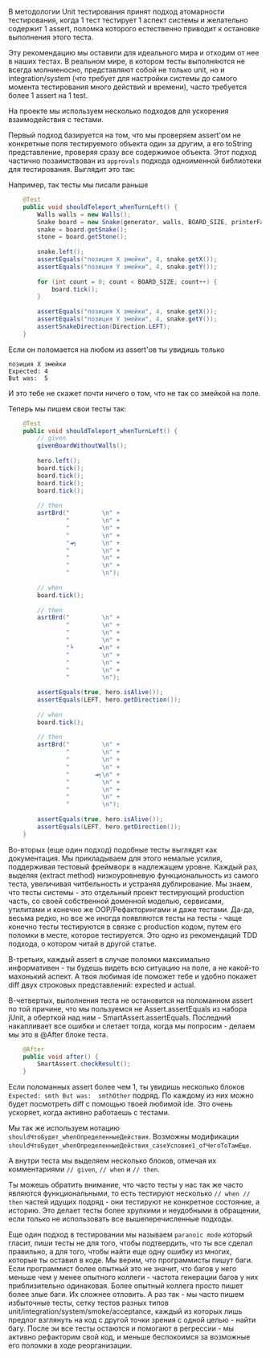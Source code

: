 В методологии Unit тестирования принят подход атомарности тестирования, когда 
1 тест тестирует 1 аспект системы и желательно содержит 1 assert, поломка которого
естественно приводит к остановке выполнения этого теста. 

Эту рекомендацию мы оставили для идеального мира и отходим от нее в наших тестах. 
В реальном мире, в котором тесты выполняются не всегда молниеносно, 
представляют собой не только unit, но и integration/system (что требует для настройки
системы до самого момента тестирования много действий и времени), 
часто требуется более 1 assert на 1 test. 

На проекте мы используем несколько подходов для ускорения взаимодействия с тестами.

Первый подход базируется на том, что мы проверяем assert'ом не конкретные 
поля тестируемого объекта один за другим, а его toString представление, 
проверяя сразу все содержимое объекта. Этот подход частично позаимствован из
`approvals` подхода одноименной библиотеки для тестирования. Выглядит это так:

Например, так тесты мы писали раньше

```java
    @Test
    public void shouldTeleport_whenTurnLeft() {
        Walls walls = new Walls();
        Snake board = new Snake(generator, walls, BOARD_SIZE, printerFactory);
        snake = board.getSnake();
        stone = board.getStone();
            
        snake.left();
        assertEquals("позиция X змейки", 4, snake.getX());
        assertEquals("позиция Y змейки", 4, snake.getY());
    
        for (int count = 0; count < BOARD_SIZE; count++) {
            board.tick();
        }
    
        assertEquals("позиция X змейки", 4, snake.getX());
        assertEquals("позиция Y змейки", 4, snake.getY());
        assertSnakeDirection(Direction.LEFT);
    }
```

Если он поломается на любом из assert'ов ты увидишь только
```
позиция X змейки
Expected: 4
But was:  5 
```

И это тебе не скажет почти ничего о том, что не так со змейкой на поле.

Теперь мы пишем свои тесты так:

```java
    @Test
    public void shouldTeleport_whenTurnLeft() {
        // given
        givenBoardWithoutWalls();
    
        hero.left();
        board.tick();
        board.tick();
        board.tick();
        board.tick();
    
        // then
        asrtBrd("         \n" +
                "         \n" +
                "         \n" +
                "         \n" +
                "◄╕       \n" +
                "         \n" +
                "         \n" +
                "         \n" +
                "         \n");
    
        // when
        board.tick();
    
        // then
        asrtBrd("         \n" +
                "         \n" +
                "         \n" +
                "         \n" +
                "╘       ◄\n" +
                "         \n" +
                "         \n" +
                "         \n" +
                "         \n");
    
        assertEquals(true, hero.isAlive());
        assertEquals(LEFT, hero.getDirection());
    
        // when
        board.tick();
    
        // then
        asrtBrd("         \n" +
                "         \n" +
                "         \n" +
                "         \n" +
                "       ◄╕\n" +
                "         \n" +
                "         \n" +
                "         \n" +
                "         \n");
    
        assertEquals(true, hero.isAlive());
        assertEquals(LEFT, hero.getDirection());
    }
```

Во-вторых (еще один подход) подобные тесты выглядят как документация. 
Мы прикладываем для этого немалые усилия, поддерживая тестовый фреймворк в 
надлежащем уровне. Каждый раз, выделяя (extract method) низкоуровневую 
функциональность из самого теста, увеличивая читбельность и устраняя 
дублирование. Мы знаем, что тесты системы - это отдельный проект 
тестирующий production часть, со своей собственной доменной моделью, сервисами, 
утилитами и конечно же OOP/Рефакторингами и даже тестами. Да-да, весьма редко, 
но все же иногда появляются тесты на тесты - чаще конечно тесты тестируются в связке 
с production кодом, путем его поломки в месте, которое тестируется. Это одно из
рекомендаций TDD подхода, о котором читай в другой статье.    

В-третьих, каждый assert в случае поломки максимально информативен - 
ты будешь видеть всю ситуацию на поле, а не какой-то махонький аспект. 
А твоя любимая ide поможет тебе и удобно покажет diff двух строковых представлений: 
expected и actual.

В-четвертых, выполнения теста не остановится на поломанном assert по той причине, 
что мы пользуемся не Assert.assertEquals из набора jUnit, а оберткой над ним -
 SmartAssert.assertEquals. Последний накапливает все ошибки и слетает тогда, 
когда мы попросим - делаем мы это в @After блоке теста. 

```java
    @After
    public void after() {
        SmartAssert.checkResult();
    }
```

Если поломанных assert более чем 1, ты увидишь несколько блоков 
`Expected: smth But was:  smthOther` подряд. По каждому из них можно будет посмотреть 
diff с помощью твоей любимой ide. Это очень ускоряет, когда активно работаешь с тестами.

Мы так же используем нотацию `shouldЧтоБудет_whenОпределенныеДействия`. 
Возможны модификации `shouldЧтоБудет_whenОпределенныеДействия_caseУсловие1_ofЧегоТоТамЕще`. 

А внутри теста мы выделяем несколько блоков, отмечая их комментариями 
`// given`, `// when` и `// then`.  

Ты можешь обратить внимание, что часто тесты у нас так же часто являются функциональными, 
то есть тестируют несколько `// when // then` частей идущих подряд - они тестируют не 
конкретное состояние, а историю. Это делает тесты более хрупкими и неудобными 
в обращении, если только не использовать все вышеперечисленные подходы. 

Еще один подход в тестировании мы называем `paranoic mode` который гласит, 
пиши тесты не для того, чтобы подтвердить, что ты все сделал правильно, а для того,
чтобы найти еще одну ошибку из многих, которые ты оставил в коде. Мы верим, 
что программисты пишут баги. Если программист более опытный это не значит, что багов 
у него меньше чем у менее опытного коллеги - частота генерации багов у них приблизительно
одинаковая. Более опытный коллега просто пишет более злые баги. Их сложнее отловить. 
А раз так - мы часто пишем избыточные тесты, сетку тестов разных типов 
unit/integration/system/smoke/acceptance, каждый из которых лишь предлог взглянуть на код
с другой точки зрения с одной целью - найти багу. После эи все тесты остаются 
и помогают в регрессии - мы активно рефакторим свой код, и меньше беспокоимся 
за возможные его поломки в ходе реорганизации.  
